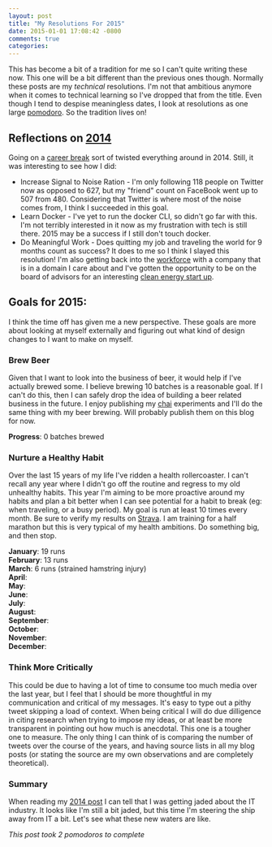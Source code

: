 ```yaml
---
layout: post
title: "My Resolutions For 2015"
date: 2015-01-01 17:08:42 -0800
comments: true
categories:
---
```


This has become a bit of a tradition for me so I can't quite writing these now. This one will be a bit different than
the previous ones though. Normally these posts are my *technical* resolutions. I'm not that ambitious anymore when it
comes to technical learning so I've dropped that from the title. Even though I tend to despise meaningless dates, I look
at resolutions as one large [pomodoro][pomodoro-technique]. So the tradition lives on!

[pomodoro-technique]: http://pomodorotechnique.com/

## Reflections on [2014][2014-post]

Going on a [career break][career-break] sort of twisted everything around in 2014. Still, it was interesting to see how
I did:

[2014-post]: /my-developer-resolutions-for-2014/
[career-break]: /blog/categories/career-break/

* Increase Signal to Noise Ration - I'm only following 118 people on Twitter now as opposed to 627, but my "friend"
  count on FaceBook went up to 507 from 480. Considering that Twitter is where most of the noise comes from, I think I
  succeeded in this goal.
* Learn Docker - I've yet to run the docker CLI, so didn't go far with this. I'm not terribly interested in it now as my
  frustration with tech is still there. 2015 may be a success if I still don't touch docker.
* Do Meaningful Work - Does quitting my job and traveling the world for 9 months count as success? It does to me so I
  think I slayed this resolution! I'm also getting back into the [workforce][new-job] with a company that is in a domain I care
  about and I've gotten the opportunity to be on the board of advisors for an interesting [clean energy start up][zolair].

[new-job]: /joining-soundcloud-and-moving-to-berlin/
[zolair]: http://zolair-energy.com/

## Goals for 2015:

I think the time off has given me a new perspective. These goals are more about looking at myself externally and
figuring out what kind of design changes to I want to make on myself.

### Brew Beer

Given that I want to look into the business of beer, it would help if I've actually brewed some. I believe brewing 10
batches is a reasonable goal. If I can't do this, then I can safely drop the idea of building a beer related business in
the future. I enjoy publishing my [chai][todayschai] experiments and I'll do the same thing with my beer brewing. Will
probably publish them on this blog for now.

[todayschai]: https://twitter.com/todayschai

**Progress**: 0 batches brewed

### Nurture a Healthy Habit

Over the last 15 years of my life I've ridden a health rollercoaster. I can't recall any year where I didn't go
off the routine and regress to my old unhealthy habits. This year I'm aiming to be more proactive around my habits and
plan a bit better when I can see potential for a habit to break (eg: when traveling, or a busy period). My goal is run
at least 10 times every month. Be sure to verify my results on [Strava][strava]. I am training for a half marathon but
this is very typical of my health ambitions. Do something big, and then stop.

[strava]: http://www.strava.com/athletes/6575733

**January**: 19 runs<br/>
**February**: 13 runs<br/>
**March**: 6 runs (strained hamstring injury)<br/>
**April**:<br/>
**May**:<br/>
**June**:<br/>
**July**:<br/>
**August**:<br/>
**September**:<br/>
**October**:<br/>
**November**:<br/>
**December**:<br/>

### Think More Critically

This could be due to having a lot of time to consume too much media over the last year, but I feel that I should be more
thoughtful in my communication and critical of my messages. It's easy to type out a pithy tweet skipping a load of
context. When being critical I will do due dilligence in citing research when trying to impose my ideas, or at least be
more transparent in pointing out how much is anecdotal. This one is a tougher one to measure. The only thing I can think
of is comparing the number of tweets over the course of the years, and having source lists in all my blog posts (or
stating the source are my own observations and are completely theoretical).

### Summary

When reading my [2014 post][2014-post] I can tell that I was getting jaded about the IT industry. It looks like I'm still a bit
jaded, but this time I'm steering the ship away from IT a bit. Let's see what these new waters are like.

*This post took 2 pomodoros to complete*

